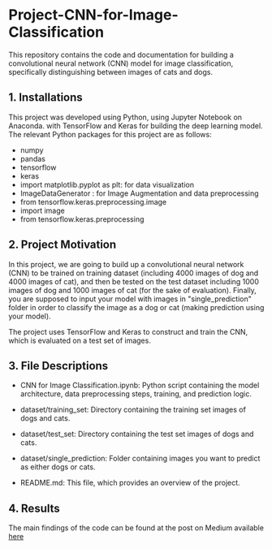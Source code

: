 # Project-CNN-for-Image-Classification

This repository contains the code and documentation for building a convolutional neural network (CNN) model for image classification, specifically distinguishing between images of cats and dogs.

## 1. Installations
This project was developed using Python, using Jupyter Notebook on Anaconda. with TensorFlow and Keras for building the deep learning model. The relevant Python packages for this project are as follows:
* numpy
* pandas
* tensorflow
* keras
* import matplotlib.pyplot as plt: for data visualization
* ImageDataGenerator : for Image Augmentation and data preprocessing
* from tensorflow.keras.preprocessing.image
* import image
* from tensorflow.keras.preprocessing 

## 2. Project Motivation
In this project, we are going to build up a convolutional neural network (CNN) to be trained on training dataset (including 4000 images of dog and 4000 images of cat), and then be tested on the test dataset including 1000 images of dog and 1000 images of cat (for the sake of evaluation). Finally, you are supposed to input your model with images in "single_prediction" folder in order to classify the image as a dog or cat (making prediction using your model).

The project uses TensorFlow and Keras to construct and train the CNN, which is evaluated on a test set of images.

## 3. File Descriptions
* CNN for Image Classification.ipynb: Python script containing the model architecture, data preprocessing steps, training, and prediction logic.

* dataset/training_set: Directory containing the training set images of dogs and cats.
* dataset/test_set: Directory containing the test set images of dogs and cats.
* dataset/single_prediction: Folder containing images you want to predict as either dogs or cats.
* README.md: This file, which provides an overview of the project.

## 4. Results
The main findings of the code can be found at the post on Medium available [here](https://medium.com/@liuxingbei0726/cnn-model-for-image-classification-specifically-distinguishing-between-images-of-cats-and-dogs-713de863eca5)

